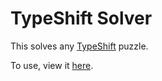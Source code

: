 # TypeShift Solver

This solves any [TypeShift](http://playtypeshift.com) puzzle.

To use, view it [here](https://recognition101.github.io/typeshift-solver/index.html).